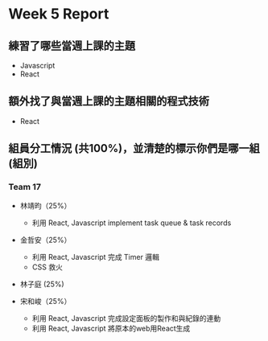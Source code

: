 # Week 5 Report
## 練習了哪些當週上課的主題
- Javascript
- React
## 額外找了與當週上課的主題相關的程式技術
- React
## 組員分工情況 (共100%)，並清楚的標示你們是哪一組 (組別)
### Team 17
- 林靖昀（25%）
    - 利用 React, Javascript implement task queue & task records
- 金哲安（25%）
    - 利用 React, Javascript 完成 Timer 邏輯
    - CSS 救火
- 林子庭 (25%)

- 宋和峻（25%）
    - 利用 React, Javascript 完成設定面板的製作和與紀錄的連動
    - 利用 React, Javascript 將原本的web用React生成